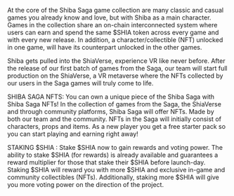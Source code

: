 At the core of the Shiba Saga game collection are many classic and casual games you already know and love, but with Shiba as a main character. Games in the collection share an on-chain interconnected system where users can earn and spend the same $SHIA token across every game and with every new release. In addition, a character/collectible (NFT) unlocked in one game, will have its counterpart unlocked in the other games.

Shiba gets pulled into the ShiaVerse, experience VR like never before. After the release of our first batch of games from the Saga, our team will start full production on the ShiaVerse, a VR metaverse where the NFTs collected by our users in the Saga games will truly come to life.

SHIBA SAGA NFTS: You can own a unique piece of the Shiba Saga with Shiba Saga NFTs! In the collection of games from the Saga, the ShiaVerse and through community platforms, Shiba Saga will offer NFTs. Made by both our team and the community. NFTs in the Saga will initially consist of characters, props and items. As a new player you get a free starter pack so you can start playing and earning right away!

STAKING $SHIA : Stake $SHIA now to gain rewards and voting power. The ability to stake $SHIA (for rewards) is already available and guarantees a reward multiplier for those that stake their $SHIA before launch-day. Staking $SHIA will reward you with more $SHIA and exclusive in-game and community collectibles (NFTs). Additionally, staking more $SHIA will give you more voting power on the direction of the project.
